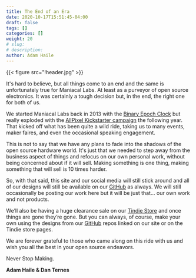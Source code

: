 ```yaml
---
title: The End of an Era
date: 2020-10-17T15:51:45-04:00
draft: false
tags: []
categories: []
weight: 20
# slug:
# description:
author: Adam Haile
---
```


{{< figure src="!header.jpg" >}}

It's hard to believe, but all things come to an end and the same is unfortunately true for Maniacal Labs. At least as a purveyor of open source electronics. It was certainly a tough decision but, in the end, the right one for both of us.

We started Maniacal Labs back in 2013 with the [Binary Epoch Clock](https://maniacallabs.com/2013/08/13/announcing-the-binary-epoch-clock-kit/) but really exploded with the [AllPixel Kickstarter campaign](https://www.kickstarter.com/projects/maniacallabs/allpixel-usb-interface-for-all-your-led-needs) the following year. That kicked off what has been quite a wild ride, taking us to many events, maker faires, and even the occasional speaking engagement. 

This is not to say that we have any plans to fade into the shadows of the open source hardware world. It's just that we needed to step away from the business aspect of things and refocus on our own personal work, without being concerned about if it will sell. Making something is one thing, making something that will sell is 10 times harder.

So, with that said, this site and our social media will still stick around and all of our designs will still be available on our [GitHub](https://github.com/ManiacalLabs/) as always. We will still occasionally be posting our work here but it will be just that... our own work and not products. 

We’ll also be having a huge clearance sale on our [Tindie Store](https://www.tindie.com/stores/ManiacalLabs/) and once things are gone they’re gone. But you can always, of course, make your own using the designs from our [GitHub](https://github.com/ManiacalLabs/) repos linked on our site or on the Tindie store pages.

We are forever grateful to those who came along on this ride with us and wish you all the best in your open source endeavors. 

Never Stop Making.

**Adam Haile & Dan Ternes**
